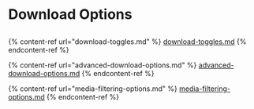 # Download Options

##

{% content-ref url="download-toggles.md" %}
[download-toggles.md](download-toggles.md)
{% endcontent-ref %}

{% content-ref url="advanced-download-options.md" %}
[advanced-download-options.md](advanced-download-options.md)
{% endcontent-ref %}

{% content-ref url="media-filtering-options.md" %}
[media-filtering-options.md](media-filtering-options.md)
{% endcontent-ref %}
